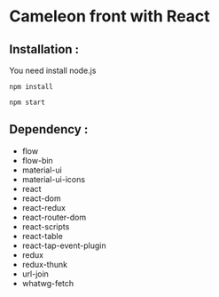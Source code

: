 # Cameleon front with React

## Installation :

You need install node.js

`npm install`

`npm start`

## Dependency :

- flow
- flow-bin
- material-ui
- material-ui-icons
- react
- react-dom
- react-redux
- react-router-dom
- react-scripts
- react-table
- react-tap-event-plugin
- redux
- redux-thunk
- url-join
- whatwg-fetch
